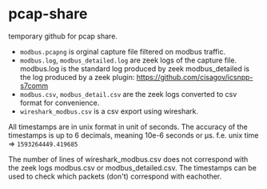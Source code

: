 # pcap-share
temporary github for pcap share.

* `modbus.pcapng` is orginal capture file filtered on modbus traffic.
* `modbus.log`, `modbus_detailed.log` are zeek logs of the capture file. modbus.log is the standard log produced by zeek
modbus_detailed is the log produced by a zeek plugin: https://github.com/cisagov/icsnpp-s7comm
* `modbus.csv`, `modbus_detail.csv` are the zeek logs converted to csv format for convenience.
* `wireshark_modbus.csv` is a csv export using wireshark.

All timestamps are in unix format in unit of seconds.
The accuracy of the timestamps is up to 6 decimals, meaning 10e-6 seconds or µs.
f.e. unix time => `1593264449.419685`

The number of lines of wireshark_modbus.csv does not correspond with the zeek logs modbus.csv or modbus_detailed.csv.
The timestamps can be used to check which packets (don't) correspond with eachother.
